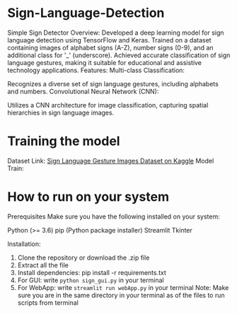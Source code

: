 # Sign-Language-Detection
Simple Sign Detector
Overview:
Developed a deep learning model for sign language detection using TensorFlow and Keras.
Trained on a dataset containing images of alphabet signs (A-Z), number signs (0-9), and an additional class for '_' (underscore).
Achieved accurate classification of sign language gestures, making it suitable for educational and assistive technology applications.
Features:
Multi-class Classification:


Recognizes a diverse set of sign language gestures, including alphabets and numbers.
Convolutional Neural Network (CNN):


Utilizes a CNN architecture for image classification, capturing spatial hierarchies in sign language images.

# Training the model
Dataset Link: [Sign Language Gesture Images Dataset on Kaggle](https://www.kaggle.com/datasets/ahmedkhanak1995/sign-language-gesture-images-dataset)
Model Train: 

# How to run on your system
Prerequisites
Make sure you have the following installed on your system:


Python (>= 3.6)
pip (Python package installer)
Streamlit
Tkinter


Installation:
1. Clone the repository or download the .zip file
2. Extract all the file
3. Install dependencies: pip install -r requirements.txt
4. For GUI: write `python sign_gui.py` in your terminal
5. For WebApp: write `streamlit run webApp.py` in your terminal
 Note: Make sure you are in the same directory in your terminal as of the files to run scripts from terminal
